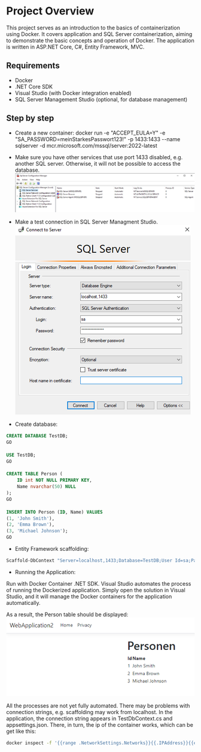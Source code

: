# Project Overview
This project serves as an introduction to the basics of containerization using Docker. It covers application and SQL Server containerization, aiming to demonstrate the basic concepts and operation of Docker. The application is written in ASP.NET Core, C#, Entity Framework, MVC.

## Requirements
- Docker
- .NET Core SDK
- Visual Studio (with Docker integration enabled)
- SQL Server Management Studio (optional, for database management)

## Step by step
* Create a new container:
docker run -e "ACCEPT_EULA=Y" -e "SA_PASSWORD=meinStarkesPasswort123!" -p 1433:1433 --name sqlserver -d mcr.microsoft.com/mssql/server:2022-latest

* Make sure you have other services that use port 1433 disabled, e.g. another SQL server. Otherwise, it will not be possible to access the database. 
![SSMS-Screen](images/sqm.png)

* Make a test connection in SQL Server Managment Studio. 
![SSMS-Screen](images/ssms.png)

* Create database:
```sql
CREATE DATABASE TestDB;
GO

USE TestDB;
GO

CREATE TABLE Person (
    ID int NOT NULL PRIMARY KEY,
    Name nvarchar(50) NULL
);
GO

INSERT INTO Person (ID, Name) VALUES 
(1, 'John Smith'),
(2, 'Emma Brown'),
(3, 'Michael Johnson');
GO
```

* Entity Framework scaffolding:
```bash
Scaffold-DbContext "Server=localhost,1433;Database=TestDB;User Id=sa;Password=meinStarkesPasswort123!;Encrypt=false;" Microsoft.EntityFrameworkCore.SqlServer -OutputDir Data -f
```

* Running the Application:

Run with Docker Container .NET SDK. Visual Studio automates the process of running the Dockerized application. Simply open the solution in Visual Studio, and it will manage the Docker containers for the application automatically.

As a result, the Person table should be displayed:
![SSMS-Screen](images/result.png)

All the processes are not yet fully automated. There may be problems with connection strings, e.g. scaffolding may work from localhost. In the application, the connection string appears in TestDbContext.cs and appsettings.json. There, in turn, the ip of the container works, which can be get like this:

```bash
docker inspect -f '{{range .NetworkSettings.Networks}}{{.IPAddress}}{{end}}' sqlserver
```
